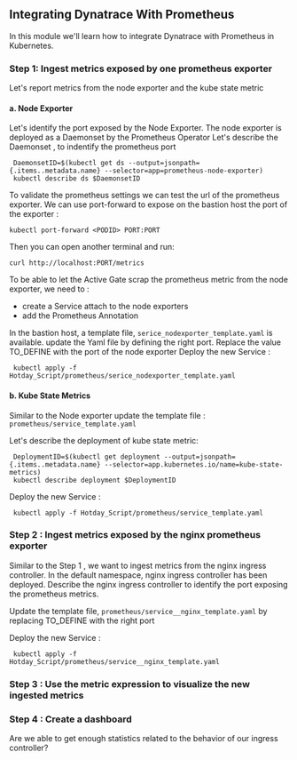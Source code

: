 ## Integrating Dynatrace With Prometheus

In this module we'll learn how to integrate Dynatrace with Prometheus in Kubernetes.

### Step 1: Ingest metrics exposed by one prometheus exporter

Let's report metrics from the node exporter and the kube state metric
#### a. Node Exporter
Let's identify the port exposed by the Node Exporter. The node exporter is deployed as a Daemonset by the Prometheus Operator
Let's describe the Daemonset , to indentify the prometheus port

```
 DaemonsetID=$(kubectl get ds --output=jsonpath={.items..metadata.name} --selector=app=prometheus-node-exporter)
 kubectl describe ds $DaemonsetID
 ```
To validate the prometheus settings we can test the url of the prometheus exporter.
We can use port-forward to expose on the bastion host the port of the exporter :
```
kubectl port-forward <PODID> PORT:PORT
```
Then you can open another terminal and run:
```
curl http://localhost:PORT/metrics
```

To be able to let the Active Gate scrap the prometheus metric from the node exporter, we need to :
- create a Service attach to the node exporters
- add the Prometheus Annotation

In the bastion host, a template file, `serice_nodexporter_template.yaml` is available.
update the Yaml file by defining the right port.
Replace the value TO_DEFINE with the port of the node exporter
Deploy the new Service :
```
 kubectl apply -f Hotday_Script/prometheus/serice_nodexporter_template.yaml
 ```


#### b. Kube State Metrics
  Similar to the Node exporter update the template file : `prometheus/service_template.yaml`

Let's describe the deployment of kube state metric:
```
 DeploymentID=$(kubectl get deployment --output=jsonpath={.items..metadata.name} --selector=app.kubernetes.io/name=kube-state-metrics)
 kubectl describe deployment $DeploymentID
```

Deploy the new Service :
```
 kubectl apply -f Hotday_Script/prometheus/service_template.yaml
```

### Step 2 : Ingest metrics exposed by the nginx prometheus exporter
Similar to the Step 1 , we want to ingest metrics from the nginx ingress controller.
In the default namespace, nginx ingress controller has been deployed.
Describe the nginx ingress controller to identify the port exposing the prometheus metrics.

Update the template file, `prometheus/service__nginx_template.yaml` by replacing TO_DEFINE with the right port

Deploy the new Service :
```
 kubectl apply -f Hotday_Script/prometheus/service__nginx_template.yaml
```

### Step 3 : Use the metric expression to visualize the new ingested metrics

### Step 4 : Create a dashboard

Are we able to get enough statistics related to the behavior of our ingress controller?
